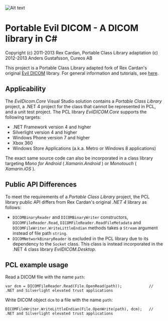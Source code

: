 ![Alt text](http://evildicom.rexcardan.com/images/evilDICOMlogo.png)

Portable Evil DICOM - A DICOM library in C#
===========================================

Copyright (c) 2011-2013 Rex Cardan, Portable Class Library adaptation (c) 2012-2013 Anders Gustafsson, Cureos AB

This project is a Portable Class Library adapted fork of Rex Cardan's original [Evil DICOM](https://github.com/rexcardan/Evil-DICOM) library. 
For general information and tutorials, see [here](http://evildicom.rexcardan.com/).

Applicability
-------------

The _EvilDicom.Core_ Visual Studio solution contains a _Portable Class Library_ project, a .NET 4 project for the class that cannot be represented in PCL, and a unit test project. The PCL library _EvilDICOM.Core_ supports the following targets:

* .NET Framework version 4 and higher
* Silverlight version 4 and higher
* Windows Phone version 7 and higher
* Xbox 360
* Windows Store Applications (a.k.a. Metro or Windows 8 applications)

The exact same source code can also be incorporated in a class library targeting _Mono for Android_ ( _Xamarin.Android_ ) or _Monotouch_ ( _Xamarin.iOS_ ).

Public API Differences
----------------------

To meet the requirements of a _Portable Class Library_ project, the PCL library public API differs from Rex Cardan's original _.NET 4_ library as follows:

* `DICOMBinaryReader` and `DICOMBinaryWriter` constructors, `DICOMFileReader.Read`, `DICOMFileReader.ReadFileMetadata` and `DICOMFileWriter.WriteLittleEndian` methods takes a `Stream` argument instead of file path `string`.
* `DICOMNetworkBinaryReader` is excluded in the PCL library due to its dependency to the `Socket` class. This class is instead incorporated in the .NET 4 class library _EvilDICOM.Desktop_.

PCL example usage
-----------------

Read a DICOM file with the name `path`:

    var dcm = DICOMFileReader.Read(File.OpenRead(path));			// .NET and Silverlight elevated trust applications

Write DICOM object `dcm` to a file with the name `path`:

    DICOMFileWriter.WriteLittleEndian(File.OpenWrite(path), dcm);	// .NET and Silverlight elevated trust applications
